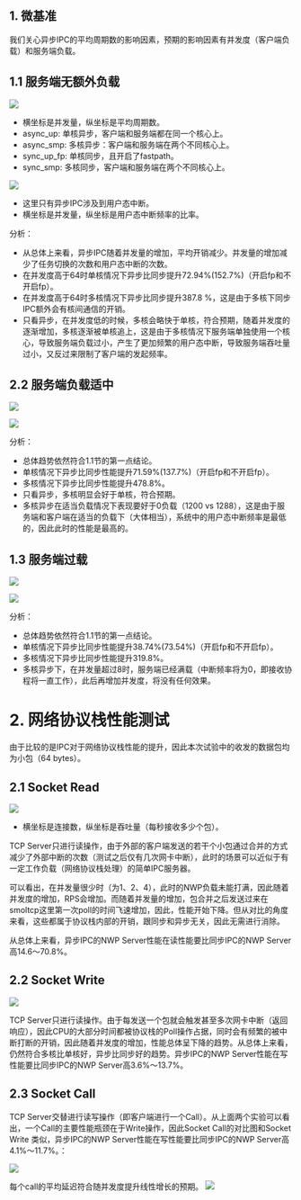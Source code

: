 ## 1. 微基准

我们关心异步IPC的平均周期数的影响因素，预期的影响因素有并发度（客户端负载）和服务端负载。

## 1.1 服务端无额外负载

![](../images/async_ipc_fpga_0.png)
- 横坐标是并发量，纵坐标是平均周期数。
- async_up: 单核异步，客户端和服务端都在同一个核心上。
- async_smp: 多核异步：客户端和服务端在两个不同核心上。
- sync_up_fp: 单核同步，且开启了fastpath。
- sync_smp: 多核同步，客户端和服务端在两个不同核心上。

![](../images/uintr_fpga0.png)
- 这里只有异步IPC涉及到用户态中断。
- 横坐标是并发量，纵坐标是用户态中断频率的比率。

分析：
- 从总体上来看，异步IPC随着并发量的增加，平均开销减少。并发量的增加减少了任务切换的次数和用户态中断的次数。
- 在并发度高于64时单核情况下异步比同步提升72.94%(152.7%)（开启fp和不开启fp）。
- 在并发度高于64时多核情况下异步比同步提升387.8 %，这是由于多核下同步IPC额外会有核间通信的开销。
- 只看异步，在并发度低的时候，多核会略快于单核，符合预期，随着并发度的逐渐增加，多核逐渐被单核追上，这是由于多核情况下服务端单独使用一个核心，导致服务端负载过小，产生了更加频繁的用户态中断，导致服务端吞吐量过小，又反过来限制了客户端的发起频率。

## 2.2 服务端负载适中

![](../images/async_ipc_fpga1.png)

![](../images/uintr_fpga1.png)

分析：
- 总体趋势依然符合1.1节的第一点结论。
- 单核情况下异步比同步性能提升71.59%(137.7%)（开启fp和不开启fp）。
- 多核情况下异步比同步性能提升478.8%。
- 只看异步，多核明显会好于单核，符合预期。
- 多核异步在适当负载情况下表现要好于0负载（1200 vs 1288），这是由于服务端和客户端在适当的负载下（大体相当），系统中的用户态中断频率是最低的，因此此时的性能是最高的。

## 1.3 服务端过载

![](../images/async_ipc_fpga2.png)

![](../images/uintr_fpga2.png)

分析：
- 总体趋势依然符合1.1节的第一点结论。
- 单核情况下异步比同步性能提升38.74%(73.54%)（开启fp和不开启fp）。
- 多核情况下异步比同步性能提升319.8%。
- 多核异步下，在并发量超过8时，服务端已经满载（中断频率将为0，即接收协程将一直工作），此后再增加并发度，将没有任何效果。


# 2. 网络协议栈性能测试

由于比较的是IPC对于网络协议栈性能的提升，因此本次试验中的收发的数据包均为小包（64 bytes）。
## 2.1 Socket Read

![](../images/fpga_socket_read.png)

- 横坐标是连接数，纵坐标是吞吐量（每秒接收多少个包）。

TCP Server只进行读操作，由于外部的客户端发送的若干个小包通过合并的方式减少了外部中断的次数（测试之后仅有几次网卡中断），此时的场景可以近似于有一定工作负载（网络协议栈处理）的简单IPC服务器。

可以看出，在并发量很少时（为1、2、4），此时的NWP负载未能打满，因此随着并发度的增加，RPS会增加。而随着并发量的增加，包合并之后发送过来在smoltcp这里第一次poll的时间飞速增加，因此，性能开始下降。但从对比的角度来看，这些都属于协议栈内部的开销，跟同步和异步无关，因此无需进行消除。

从总体上来看，异步IPC的NWP Server性能在读性能要比同步IPC的NWP Server高14.6～70.8%。

## 2.2 Socket Write

![](../images/fpga_socket_write.png)

TCP Server只进行读操作。由于每发送一个包就会触发甚至多次网卡中断（返回响应），因此CPU的大部分时间都被协议栈的Poll操作占据，同时会有频繁的被中断打断的开销，因此随着并发度的增加，性能总体呈下降的趋势。从总体上来看，仍然符合多核比单核好，异步比同步好的趋势。异步IPC的NWP Server性能在写性能要比同步IPC的NWP Server高3.6%～13.7%。

## 2.3 Socket Call


TCP Server交替进行读写操作（即客户端进行一个Call）。从上面两个实验可以看出，一个Call的主要性能瓶颈在于Write操作，因此Socket Call的对比图和Socket Write 类似，异步IPC的NWP Server性能在写性能要比同步IPC的NWP Server高4.1%～11.7%。：

![](../images/fpga_socket_call_rps.png)

每个call的平均延迟符合随并发度提升线性增长的预期。
![](../images/fpga_socket_call_delay.png)

